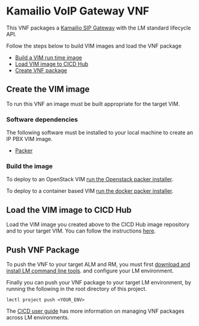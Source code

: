 # Kamailio VoIP Gateway VNF

This VNF packages a [Kamailio SIP Gateway](https://www.kamailio.org/w/) with the LM standard lifecycle API.

Follow the steps below to build VIM images and load the VNF package
* [Build a VIM run time image](#create-the-vim-image)
* [Load VIM image to CICD Hub](#load-the-vim-image-to-cicd-hub)
* [Create VNF package](#push-vnf-package)

## Create the VIM image

To run this VNF an image must be built appropriate for the target VIM. 

### Software dependencies

The following software must be installed to your local machine to create an IP PBX VIM image. 
* [Packer](https://packer.io/)

### Build the image

To deploy to an OpenStack VIM [run the Openstack packer installer](/vnfs/voip-gateway/VNFCs/kamailio-vnfc/VDUs/packer/openstack/Readme.md).

To deploy to a container based VIM [run the docker packer installer](/vnfs/voip-gateway/VNFCs/kamailio-vnfc/VDUs/packer/docker/Readme.md).

## Load the VIM image to CICD Hub

Load the VIM image you created above to the CICD Hub image repository and to your target VIM. You can follow the instructions [here](http://servicelifecyclemanager.com/cicd/upload_images/).

## Push VNF Package

To push the VNF to your target ALM and RM, you must first [download and install LM command line tools](http://servicelifecyclemanager.com/reference/lmctl/). and configure your LM environment. 

Finally you can push your VNF package to your target LM environment, by running the following in the root directory of this project.
```
lmctl project push <YOUR_ENV>
```

The [CICD user guide](http://servicelifecyclemanager.com/cicd/introduction/) has more information on managing VNF packages across LM environments. 